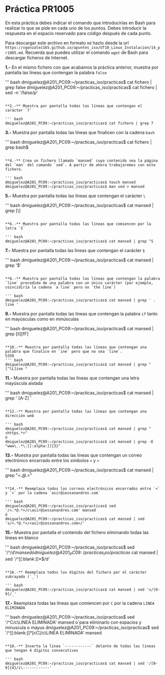 # Práctica PR1005

En esta práctica debes indicar el comando que introducirías en Bash para realizar lo que se pide en cada uno de los puntos. Debes introducir la respuesta en el espacio reservado para código después de cada punto.

Para descargar este archivo en formato `md` hazlo desde la url `https://vgonzalez165.github.io/apuntes_iso/UT10_Linux_Instalacion/14_pr1005.md`. Recuerda que puedes utilizar el comando `wget` de Bash para descargar ficheros de Internet.

**1.-** En el mismo fichero con que acabamos la práctica anterior, muestra por pantalla las líneas que contengan la palabra `false`

''' bash
dmiguelez@A201_PC09:~/practicas_iso/practicas$ cat fichero | grep false
dmiguelez@A201_PC09:~/practicas_iso/practicas$ cat fichero | sed -n '/false/p'
```

**2.-** Muestra por pantalla todas las líneas que contengan el carácter `7`

''' bash
dmiguelez@A201_PC09:~/practicas_iso/practicas$ cat fichero | grep 7
```

**3.-** Muestra por pantalla todas las líneas que finalicen con la cadena `bash`

''' bash
dmiguelez@A201_PC09:~/practicas_iso/practicas$ cat fichero | grep bash$
```

**4.-** Crea un fichero llamado `mansed` cuyo contenido sea la página del `man` del comando `sed`. A partir de ahora trabajaremos con este fichero.

''' bash
dmiguelez@A201_PC09:~/practicas_iso/practicas$ touch mansed
dmiguelez@A201_PC09:~/practicas_iso/practicas$ man sed > mansed
```

**5.-** Muestra por pantalla todas las líneas que contengan el carácter `\`

''' bash
dmiguelez@A201_PC09:~/practicas_iso/practicas$ cat mansed | grep [\\]
```

**6.-** Muestra por pantalla todas las líneas que comiencen por la letra `S`

''' bash
dmiguelez@A201_PC09:~/practicas_iso/practicas$ cat mansed | grep ^S
```

**7.-** Muestra por pantalla todas las líneas que contengan el carácter `$`

''' bash
dmiguelez@A201_PC09:~/practicas_iso/practicas$ cat mansed | grep '\$'
```

**8.-** Muestra por pantalla todas las líneas que contengan la palabra `line` precedida de una palabra con un único carácter (por ejemplo, coincidiría la cadena `a line` pero no `the line`)

''' bash
dmiguelez@A201_PC09:~/practicas_iso/practicas$ cat mansed | grep ' . line '
```

**9.-** Muestra por pantalla todas las líneas que contengan la palabra `if` tanto en mayúsculas como en minúsculas

''' bash
dmiguelez@A201_PC09:~/practicas_iso/practicas$ cat mansed | grep [iI][fF] 
```

**10.-** Muestra por pantalla todas las líneas que contengan una palabra que finalice en `ine` pero que no sea `line`.
5350
''' bash
dmiguelez@A201_PC09:~/practicas_iso/practicas$ cat mansed | grep "[^lL]ine "
```

**11.-** Muestra por pantalla todas las líneas que contengan una letra mayúscula aislada

''' bash
dmiguelez@A201_PC09:~/practicas_iso/practicas$ cat mansed | grep ' [A-Z] '
```

**12.-** Muestra por pantalla todas las líneas que contengan una dirección web

''' bash
dmiguelez@A201_PC09:~/practicas_iso/practicas$ cat mansed | grep "<https.*>"
ó
dmiguelez@A201_PC09:~/practicas_iso/practicas$ cat mansed | grep -E "www\..*\.[[:alpha:]]{3}"
```

**13.-** Muestra por pantalla todas las líneas que contengan un correo electrónico encerrado entre los símbolos `<` y `>`

''' bash
dmiguelez@A201_PC09:~/practicas_iso/practicas$ cat mansed | grep "<.*@.*>"
```

**14.-** Reemplaza todos los correos electrónicos encerrados entre `<` y `>` por la cadena `asir@iessanandres.com`

''' bash
dmiguelez@A201_PC09:~/practicas_iso/practicas$ sed '/<.*@.*>/c\asir@iessanandres.com' mansed
ó
dmiguelez@A201_PC09:~/practicas_iso/practicas$ cat mansed | sed 's/<.*@.*>/<asir@iessanandres.com>/'
```

**15.-** Muestra por pantalla el contenido del fichero eliminando todas las líneas en blanco 

''' bash
dmiguelez@A201_PC09:~/practicas_iso/practicas$ sed '/^$/d' mansed
ó
dmiguelez@A201_PC09:~/practicas_iso/practicas$ cat mansed | sed '/^[[:blank:]]*$/d'
```

**16.-** Reemplaza todos los dígitos del fichero por el carácter subrayado (`_`)

''' bash
dmiguelez@A201_PC09:~/practicas_iso/practicas$ cat mansed | sed 's/[0-9]/_'
```


**17.-** Reemplaza todas las líneas que comiencen por `C` por la cadena `LINEA ELIMINADA`

''' bash
dmiguelez@A201_PC09:~/practicas_iso/practicas$ sed '/^C/c\LINEA ELIMINADA' mansed
o´para eliminarlo con espacios y minuscula o mayus
dmiguelez@A201_PC09:~/practicas_iso/practicas$ sed '/^[[:blank:]]*[cC]/c\LINEA ELIMINADA' mansed
```

**18.-** Inserta la línea `------------` delante de todas las líneas que tengan 4 dígitos consecutivos

''' bash
dmiguelez@A201_PC09:~/practicas_iso/practicas$ cat mansed | sed '/[0-9]{4}/i\------------'
```